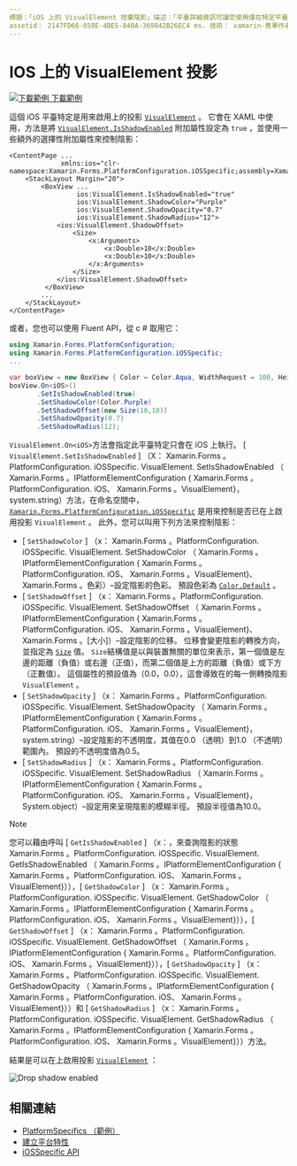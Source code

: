 ```yaml
---
標題：「iOS 上的 VisualElement 捨棄陰影」描述：「平臺詳細資訊可讓您使用僅在特定平臺上提供的功能，而不需執行自訂轉譯器或效果。 本文說明如何使用 iOS 平臺特定的，以在 VisualElement 上啟用陰影。」
assetid： 2147FD66-058E-4BE5-840A-369842B26EC4 ms. 技術： xamarin-表單作者： davidbritch ms. author： dabritch ms. 日期：10/24/2018 否-loc： [ Xamarin.Forms ， Xamarin.Essentials ]
---
```


# <a name="visualelement-drop-shadows-on-ios"></a>IOS 上的 VisualElement 投影

[![下載範例 ](~/media/shared/download.png) 下載範例](https://docs.microsoft.com/samples/xamarin/xamarin-forms-samples/userinterface-platformspecifics)

這個 iOS 平臺特定是用來啟用上的投影 [`VisualElement`](xref:Xamarin.Forms.VisualElement) 。 它會在 XAML 中使用，方法是將 [`VisualElement.IsShadowEnabled`](xref:Xamarin.Forms.PlatformConfiguration.iOSSpecific.VisualElement.IsShadowEnabledProperty) 附加屬性設定為 `true` ，並使用一些額外的選擇性附加屬性來控制陰影：

```xaml
<ContentPage ...
             xmlns:ios="clr-namespace:Xamarin.Forms.PlatformConfiguration.iOSSpecific;assembly=Xamarin.Forms.Core">
    <StackLayout Margin="20">
        <BoxView ...
                 ios:VisualElement.IsShadowEnabled="true"
                 ios:VisualElement.ShadowColor="Purple"
                 ios:VisualElement.ShadowOpacity="0.7"
                 ios:VisualElement.ShadowRadius="12">
            <ios:VisualElement.ShadowOffset>
                <Size>
                    <x:Arguments>
                        <x:Double>10</x:Double>
                        <x:Double>10</x:Double>
                    </x:Arguments>
                </Size>
            </ios:VisualElement.ShadowOffset>
         </BoxView>
        ...
    </StackLayout>
</ContentPage>
```

或者，您也可以使用 Fluent API，從 c # 取用它：

```csharp
using Xamarin.Forms.PlatformConfiguration;
using Xamarin.Forms.PlatformConfiguration.iOSSpecific;
...

var boxView = new BoxView { Color = Color.Aqua, WidthRequest = 100, HeightRequest = 100 };
boxView.On<iOS>()
       .SetIsShadowEnabled(true)
       .SetShadowColor(Color.Purple)
       .SetShadowOffset(new Size(10,10))
       .SetShadowOpacity(0.7)
       .SetShadowRadius(12);
```

`VisualElement.On<iOS>`方法會指定此平臺特定只會在 iOS 上執行。 [ `VisualElement.SetIsShadowEnabled` ] （X： Xamarin.Forms 。PlatformConfiguration. iOSSpecific. VisualElement. SetIsShadowEnabled （ Xamarin.Forms 。IPlatformElementConfiguration { Xamarin.Forms 。PlatformConfiguration. iOS、 Xamarin.Forms 。VisualElement}，system.string）方法，在命名空間中， [`Xamarin.Forms.PlatformConfiguration.iOSSpecific`](xref:Xamarin.Forms.PlatformConfiguration.iOSSpecific) 是用來控制是否已在上啟用投影 `VisualElement` 。 此外，您可以叫用下列方法來控制陰影：

- [ `SetShadowColor` ] （x： Xamarin.Forms 。PlatformConfiguration. iOSSpecific. VisualElement. SetShadowColor （ Xamarin.Forms 。IPlatformElementConfiguration { Xamarin.Forms 。PlatformConfiguration. iOS、 Xamarin.Forms 。VisualElement}、 Xamarin.Forms 。色彩）–設定陰影的色彩。 預設色彩為 [`Color.Default`](xref:Xamarin.Forms.Color.Default*) 。
- [ `SetShadowOffset` ] （x： Xamarin.Forms 。PlatformConfiguration. iOSSpecific. VisualElement. SetShadowOffset （ Xamarin.Forms 。IPlatformElementConfiguration { Xamarin.Forms 。PlatformConfiguration. iOS、 Xamarin.Forms 。VisualElement}、 Xamarin.Forms 。[大小]）–設定陰影的位移。 位移會變更陰影的轉換方向，並指定為 [`Size`](xref:Xamarin.Forms.Size) 值。 `Size`結構值是以與裝置無關的單位來表示，第一個值是左邊的距離（負值）或右邊（正值），而第二個值是上方的距離（負值）或下方（正數值）。 這個屬性的預設值為（0.0，0.0），這會導致在的每一側轉換陰影 `VisualElement` 。
- [ `SetShadowOpacity` ] （x： Xamarin.Forms 。PlatformConfiguration. iOSSpecific. VisualElement. SetShadowOpacity （ Xamarin.Forms 。IPlatformElementConfiguration { Xamarin.Forms 。PlatformConfiguration. iOS、 Xamarin.Forms 。VisualElement}，system.string）–設定陰影的不透明度，其值在0.0 （透明）到1.0 （不透明）範圍內。 預設的不透明度值為0.5。
- [ `SetShadowRadius` ] （x： Xamarin.Forms 。PlatformConfiguration. iOSSpecific. VisualElement. SetShadowRadius （ Xamarin.Forms 。IPlatformElementConfiguration { Xamarin.Forms 。PlatformConfiguration. iOS、 Xamarin.Forms 。VisualElement}，System.object）–設定用來呈現陰影的模糊半徑。 預設半徑值為10.0。

> [!NOTE]
> 您可以藉由呼叫 [ `GetIsShadowEnabled` ] （x：，來查詢陰影的狀態 Xamarin.Forms 。PlatformConfiguration. iOSSpecific. VisualElement. GetIsShadowEnabled （ Xamarin.Forms 。IPlatformElementConfiguration { Xamarin.Forms 。PlatformConfiguration. iOS、 Xamarin.Forms 。VisualElement}）），[ `GetShadowColor` ] （x： Xamarin.Forms 。PlatformConfiguration. iOSSpecific. VisualElement. GetShadowColor （ Xamarin.Forms 。IPlatformElementConfiguration { Xamarin.Forms 。PlatformConfiguration. iOS、 Xamarin.Forms 。VisualElement}）），[ `GetShadowOffset` ] （x： Xamarin.Forms 。PlatformConfiguration. iOSSpecific. VisualElement. GetShadowOffset （ Xamarin.Forms 。IPlatformElementConfiguration { Xamarin.Forms 。PlatformConfiguration. iOS、 Xamarin.Forms 。VisualElement}）），[ `GetShadowOpacity` ] （x： Xamarin.Forms 。PlatformConfiguration. iOSSpecific. VisualElement. GetShadowOpacity （ Xamarin.Forms 。IPlatformElementConfiguration { Xamarin.Forms 。PlatformConfiguration. iOS、 Xamarin.Forms 。VisualElement}））和 [ `GetShadowRadius` ] （x： Xamarin.Forms 。PlatformConfiguration. iOSSpecific. VisualElement. GetShadowRadius （ Xamarin.Forms 。IPlatformElementConfiguration { Xamarin.Forms 。PlatformConfiguration. iOS、 Xamarin.Forms 。VisualElement}））方法。

結果是可以在上啟用投影 [`VisualElement`](xref:Xamarin.Forms.VisualElement) ：

![](drop-shadow-images/drop-shadow.png "Drop shadow enabled")

## <a name="related-links"></a>相關連結

- [PlatformSpecifics （範例）](https://docs.microsoft.com/samples/xamarin/xamarin-forms-samples/userinterface-platformspecifics)
- [建立平台特性](~/xamarin-forms/platform/platform-specifics/index.md#creating-platform-specifics)
- [iOSSpecific API](xref:Xamarin.Forms.PlatformConfiguration.iOSSpecific)
